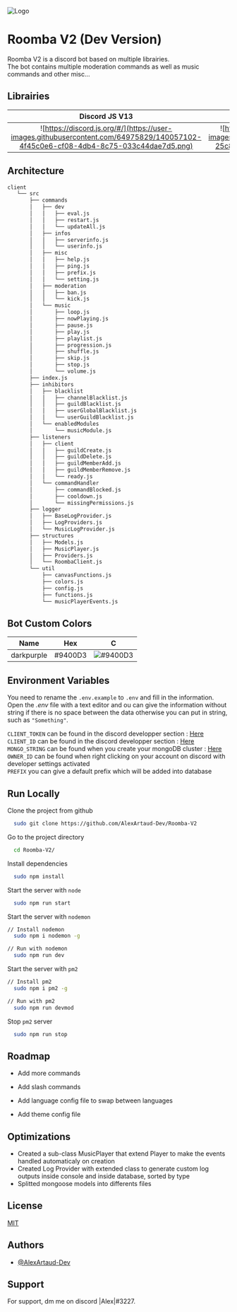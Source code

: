 
![Logo](https://user-images.githubusercontent.com/64975829/140054794-231ed45a-40a3-42c0-8760-49c2ebcf7245.png)






# Roomba V2 (Dev Version)

Roomba V2 is a discord bot based on multiple librairies.  
The bot contains multiple moderation commands as well as music commands and other misc...

## Librairies



Discord JS V13                 |  Discord Akairo           |  Discord Music Player |  Mongo DB (mongoose)
:-------------------------:|:-------------------------:|:-------------------------:|:-------------------------:
![https://discord.js.org/#/](https://user-images.githubusercontent.com/64975829/140057102-4f45c0e6-cf08-4db4-8c75-033c44dae7d5.png)  |  ![https://discord-akairo.github.io/#/](https://user-images.githubusercontent.com/64975829/140055693-25c8a35b-8d6c-4afc-8086-f47a488cb914.png?)|  ![https://discord-music-player.js.org/](https://user-images.githubusercontent.com/64975829/140056781-7b61eef1-997f-4d73-a882-5be448b97874.png?)|  ![https://www.mongodb.com/fr-fr](https://user-images.githubusercontent.com/64975829/140058764-dbdfbaff-bccd-4f29-8da6-b387ca9fbc52.png?)

## Architecture

```bash
client
   └── src
       ├── commands
       │   ├── dev
       │   │   ├── eval.js
       │   │   ├── restart.js
       │   │   └── updateAll.js
       │   ├── infos
       │   │   ├── serverinfo.js
       │   │   └── userinfo.js
       │   ├── misc
       │   │   ├── help.js
       │   │   ├── ping.js
       │   │   ├── prefix.js
       │   │   └── setting.js
       │   ├── moderation
       │   │   ├── ban.js
       │   │   └── kick.js
       │   └── music
       │       ├── loop.js
       │       ├── nowPlaying.js
       │       ├── pause.js
       │       ├── play.js
       │       ├── playlist.js
       │       ├── progression.js
       │       ├── shuffle.js
       │       ├── skip.js
       │       ├── stop.js
       │       └── volume.js
       ├── index.js
       ├── inhibitors
       │   ├── blacklist
       │   │   ├── channelBlacklist.js
       │   │   ├── guildBlacklist.js
       │   │   ├── userGlobalBlacklist.js
       │   │   └── userGuildBlacklist.js
       │   └── enabledModules
       │       └── musicModule.js
       ├── listeners
       │   ├── client
       │   │   ├── guildCreate.js
       │   │   ├── guildDelete.js
       │   │   ├── guildMemberAdd.js
       │   │   ├── guildMemberRemove.js
       │   │   └── ready.js
       │   └── commandHandler
       │       ├── commandBlocked.js
       │       ├── cooldown.js
       │       └── missingPermissions.js
       ├── logger
       │   ├── BaseLogProvider.js
       │   ├── LogProviders.js
       │   └── MusicLogProvider.js
       ├── structures
       │   ├── Models.js
       │   ├── MusicPlayer.js
       │   ├── Providers.js
       │   └── RoombaClient.js
       └── util
           ├── canvasFunctions.js
           ├── colors.js
           ├── config.js
           ├── functions.js
           └── musicPlayerEvents.js
```
## Bot Custom Colors

| Name             | Hex                                        | C
| ----------------- | ------------------------------------------ |------------------------------------------ |
| darkpurple | #9400D3 |![#9400D3](https://via.placeholder.com/10/9400D3?text=+)



## Environment Variables

You need to rename the `.env.example` to `.env` and fill in the information. Open the *.env* file with a text editor and ou can give the information without string if there is no space between the data otherwise you can put in string, such as `"Something"`.

`CLIENT_TOKEN` can be found in the discord developper section : [Here](https://discord.com/developers/applications/)   
`CLIENT_ID` can be found in the discord developper section : [Here](https://discord.com/developers/applications/)   
`MONGO_STRING` can be found when you create your mongoDB cluster : [Here](https://cloud.mongodb.com/)  
`OWNER_ID` can be found when right clicking on your account on discord with developer settings activated  
`PREFIX` you can give a default prefix which will be added into database


## Run Locally

Clone the project from github

```bash
  sudo git clone https://github.com/AlexArtaud-Dev/Roomba-V2
```

Go to the project directory

```bash
  cd Roomba-V2/
```

Install dependencies

```bash
  sudo npm install
```

Start the server with `node `

```bash
  sudo npm run start
```

Start the server with `nodemon`

```bash
// Install nodemon
  sudo npm i nodemon -g

// Run with nodemon
  sudo npm run dev
```

Start the server with `pm2`

```bash
// Install pm2
  sudo npm i pm2 -g

// Run with pm2  
  sudo npm run devmod
```

Stop `pm2` server

```bash 
  sudo npm run stop
```
## Roadmap

- Add more commands

- Add slash commands

- Add language config file to swap between languages

- Add theme config file



## Optimizations

- Created a sub-class MusicPlayer that extend Player to make the events handled automaticaly on creation
- Created Log Provider with extended class to generate custom log outputs inside console and inside database, sorted by type
- Splitted mongoose models into differents files




## License

[MIT](https://github.com/AlexArtaud-Dev/Roomba-V2/blob/main/LICENSE)


## Authors

- [@AlexArtaud-Dev](https://github.com/AlexArtaud-Dev)


## Support

For support, dm me on discord |Alex|#3227.


